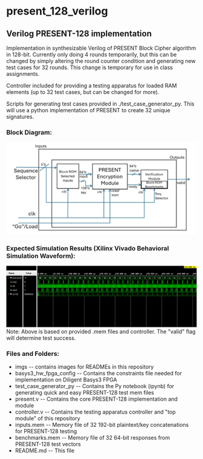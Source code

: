 # present_128_verilog
## Verilog PRESENT-128 implementation

Implementation in synthesizable Verilog of PRESENT Block Cipher algorithm in 128-bit. Currently only doing 4 rounds temporarily, but this can be changed by simply altering the round counter condition and generating new test cases for 32 rounds. This change is temporary for use in class assignments.

Controller included for providing a testing apparatus for loaded RAM elements (up to 32 test cases, but can be changed for more).

Scripts for generating test cases provided in ./test_case_generator_py. This will use a python implementation of PRESENT to create 32 unique signatures.

### Block Diagram:
![Present Block Diagram](./imgs/Block_Diagram.png)

### Expected Simulation Results (Xilinx Vivado Behavioral Simulation Waveform):
![Xilinx Vivado Simulation Results](./imgs/simulation_waveform.png)
Note: Above is based on provided .mem files and controller. The "valid" flag will determine test success.

### Files and Folders:
- imgs -- contains images for READMEs in this repository
- basys3_hw_fpga_config -- Contains the constraints file needed for implementation on Diligent Basys3 FPGA
- test_case_generator_py -- Contains the Py notebook (ipynb) for generating quick and easy PRESENT-128 test mem files
- present.v -- Contains the core PRESENT-128 implementation and module
- controller.v -- Contains the testing apparatus controller and "top module" of this repository
- inputs.mem -- Memory file of 32 192-bit plaintext/key concatenations for PRESENT-128 testing
- benchmarks.mem -- Memory file of 32 64-bit responses from PRESENT-128 test vectors
- README.md -- This file
